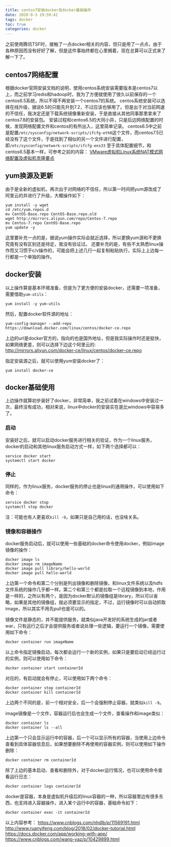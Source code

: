 ```yaml
---
title: centos7安装docker及docker基础操作
date: 2020-9-3 19:59:42
tags: docker
toc: true
categories: docker
---
```

之前使用腾讯TSF时，接触了一点docker相关的内容，但只是用了一点点，由于各种原因而没有好好了解，但是这件事始终都在心里搁着，现在总算可以正式来了解一下了。

<!--more-->

## centos7网络配置
根据docker官网安装文档的说明，使用centos系统安装需要版本是centos7以上，而之前学习redis和hadoop时，我为了方便就使用了很久以前保存的一个centos6.5系统，所以不得不再安装一个centos7的系统。
centos系统安装可以选择在线升级，据说6.5的只能先升到7.2，不过应该也够用了。但是出于对当前网速的不信任，我决定还是下载系统镜像重新安装，于是直接从其他同事那里拿来了centos7.8的安装包。
安装过程和centos6.5的大同小异，只是后边网络配置的时候，发现网络配置文件和centos的有所出入，这里简单记录。
centos6.5中之前是配置`/etc/sysconfig/network-scripts/ifcfg-eth0`这个文件，而centos7.5已经没有了这个文件，于是找到了相似的另一个文件进行配置，即`/etc/sysconfig/network-scripts/ifcfg-ens33`
至于具体配置细节，和centos6.5基本一样，可参考之前的内容：
[VMware虚拟机Linux系统NAT模式网络配置及虚拟机克隆要点](https://blog.csdn.net/tuzongxun/article/details/107031865)

## yum换源及更新
由于是全新的虚拟机，再次出于对网络的不信任，所以第一时间把yum源改成了阿里云的并进行了升级，大概操作如下：
```
yum install -y wget
cd /etc/yum.repos.d
mv CentOS-Base.repo CentOS-Base.repo.old
wget http://mirrors.aliyun.com/repo/Centos-7.repo
mv Centos-7.repo CentOS-Base.repo
yum update -y
```
这里要补充一点的是，据说yum操作实际会就近选择，所以更换yum源和不更换究竟有没有区别还是待定，我没有验证过。
还要补充的是，有些不太熟悉linux操作而又习惯于c/v操作的，可能会把上述几行一起复制粘贴执行，实际上上边每一行都是一个单独的操作。

## docker安装
以上操作算是基本环境准备，但是为了更方便的安装docker，还需要一项准备，需要借助`yum-utils`：
```
yum install -y yum-utils
```

然后，配置docker软件源的地址：
```
yum-config-manager --add-repo https://download.docker.com/linux/centos/docker-ce.repo
```
上边的url是docker官方的，指向的也是国外地址，但是我实际操作时还是挺快，如果网络更差，则可以选择下边这个阿里云的:
http://mirrors.aliyun.com/docker-ce/linux/centos/docker-ce.repo

指定安装源之后，就可以使用yum安装docker了：
```
yum install docker-ce
```

## docker基础使用
上边操作就算初步装好了docker，非常简单，我之前试着在windows中安装过一次，最终没有成功，相对来说，linux中docker的安装实在是比windows中容易多了。

### 启动
安装好之后，就可以启动docker服务进行相关的验证，作为一个linux服务，docker的启动和其他linux服务启动方式一样，如下两个选择都可以：
```
service docker start
systemctl start docker
```

### 停止
同样的，作为linux服务，docker服务的停止也是linux的通用操作，可以使用如下命令：
```
service docker stop
systemctl stop docker
```
注：可能也有人更喜欢`kill -9`，如果只是自己用的话，也没啥关系。

### 镜像和容器操作
docker服务启动后，就可以使用一些基础的docker命令使用docker，例如image镜像的操作：
```
docker image ls
docker image rm imageName
docker image pull library/hello-world
docker image pull hello-world
```
上边第一个命令和第二个分别是列出镜像和删除镜像，和linux文件系统以及hdfs文件系统的操作几乎都一样。第二个和第三个都是拉取一个远程镜像到本地，作用是一样的，之所以有两个，是因为docker默认的镜像组是library，所以可以省略，如果是其他的镜像组，就必须要显示的指定，不过，运行镜像时可以自动抓取image，所以其实不用先pull也是可以的。

镜像文件是静态的，并不能提供服务，就类似java开发好的系统生成的jar或者war，只有运行之后才会提供服务或者说处理一些逻辑，要运行一个镜像，需要使用如下命令：
```
docker container run imageName
````

以上命令指定镜像启动，每次都会运行一个新的实例，如果只是要启动已经运行过的实例，则可以使用如下命令：
```
docker container start containerId
```

对应的，有启动就会有停止，可以使用如下两个命令：
```
docker container stop containerId
docker container kill containerId
```
上边两个不同的是，前一个相对安全，后一个会强制停止容器，就类似`kill -9`。

image镜像是一个文件，容器运行后也会生成一个文件，查看操作和image类似：
```
docker container ls
docker container ls --all
```
上边第一个只会显示运行中的容器，后一个可以显示所有的容器，当使用上边命令查看到具体容器信息后，如果想要删除不再使用的容器实例，则可以使用如下操作删除：
```
docker container rm containerId
```

除了上边的基本启动、查看和删除外，对于docker运行情况，也可以使用命令查看运行日志：
```
docker container logs containerId
```
docker是容器，本身是虚拟机升级后的linux容器的一种，所以容器里边有很多东西，也支持进入容器操作，进入某个运行中的容器，基础命令如下：
```
docker container exec -it containerId
```

以上内容参考：
https://www.cnblogs.com/nhdlb/p/11569191.html
http://www.ruanyifeng.com/blog/2018/02/docker-tutorial.html
https://docs.docker.com/app/working-with-app/
https://www.cnblogs.com/wang-yaz/p/10429899.html